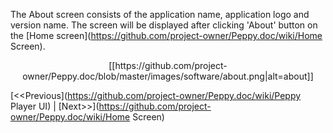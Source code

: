 The About screen consists of the application name, application logo and version name. The screen will be displayed after clicking 'About' button on the [Home screen](https://github.com/project-owner/Peppy.doc/wiki/Home Screen).
<p align="center">
[[https://github.com/project-owner/Peppy.doc/blob/master/images/software/about.png|alt=about]]
</p>

[<<Previous](https://github.com/project-owner/Peppy.doc/wiki/Peppy Player UI) | [Next>>](https://github.com/project-owner/Peppy.doc/wiki/Home Screen)